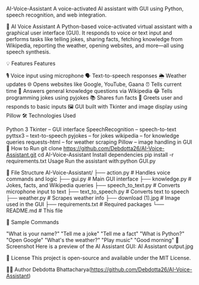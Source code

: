 AI-Voice-Assistant
A voice-activated AI assistant with GUI using Python, speech recognition, and web integration.

🧠 AI Voice Assistant
A Python-based voice-activated virtual assistant with a graphical user interface (GUI). It responds to voice or text input and performs tasks like telling jokes, sharing facts, fetching knowledge from Wikipedia, reporting the weather, opening websites, and more—all using speech synthesis.

💡 Features
Features

🎙️ Voice input using microphone
🗣️ Text-to-speech responses
🌦️ Weather updates
🌐 Opens websites like Google, YouTube, Gaana
⏰ Tells current time
🧠 Answers general knowledge questions via Wikipedia
😂 Tells programming jokes using pyjokes
📚 Shares fun facts
💬 Greets user and responds to basic inputs
🖼️ GUI built with Tkinter and image display using Pillow
🛠️ Technologies Used

Python 3
Tkinter – GUI interface
SpeechRecognition – speech-to-text
pyttsx3 – text-to-speech
pyjokes – for jokes
wikipedia – for knowledge queries
requests-html – for weather scraping
Pillow – image handling in GUI
🚀 How to Run git clone https://github.com/Debdotta26/AI-Voice-Assistant.git
cd AI-Voice-Assistant
Install dependencies pip install -r requirements.txt
Usage
Run the assistant with:python GUI.py

📁 File Structure AI-Voice-Assistant/ ├── action.py # Handles voice commands and logic ├── gui.py # Main GUI interface ├── knowledge.py # Jokes, facts, and Wikipedia queries ├── speech_to_text.py # Converts microphone input to text ├── text_to_speech.py # Converts text to speech ├── weather.py # Scrapes weather info ├── download (1).jpg # Image used in the GUI ├── requirements.txt # Required packages └── README.md # This file

🧪 Sample Commands

"What is your name?"
"Tell me a joke"
"Tell me a fact"
"What is Python?"
"Open Google"
"What's the weather?"
"Play music"
"Good morning"
📸 Screenshot 
Here is a preview of the AI Assistant GUI:
AI Assistant output.jpg



📄 License
This project is open-source and available under the MIT License.

🙋‍♂️ Author
Debdotta Bhattacharya(https://github.com/Debdotta26/AI-Voice-Assistant)
